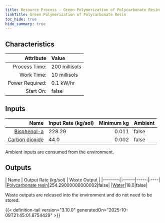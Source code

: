 ```yaml
---
title: Resource Process - Green Polymerization of Polycarbonate Resin
linkTitle: Green Polymerization of Polycarbonate Resin
toc_hide: true
hide_summary: true
---
```

<!-- This is generated by the MarsSim HelpGenertor, do not edit. -->

## Characteristics

| Attribute      | Value |
|--------:|:------|
|Process Time:|200 millisols|
|Work Time:|10 millisols|
|Power Required:|0.1 kW/hr|
|Start On:|false|

## Inputs
| Name      | Input Rate (kg/sol) | Minimum kg | Ambient |
|--------:|:------|-----:|:----|
|[Bisphenol-a](/docs/definitions/resource/bisphenol-a)|228.29|0.011|false|
|[Carbon dioxide](/docs/definitions/resource/carbon-dioxide)|44.0|0.002|false|

Ambient inputs are consumed from the environment.

## Outputs
| Name      | Output Rate (kg/sol) | Waste Output |
|--------:|:------|-----:|:----|
|[Polycarbonate resin](/docs/definitions/resource/polycarbonate-resin)|254.29000000000002|false|
|[Water](/docs/definitions/resource/water)|18.0|false|

Waste outputs are released into the environment and do not need to be stored.


{{< definition-tail version="3.10.0" generatedOn="2025-10-09T21:45:01.8754429" >}}



